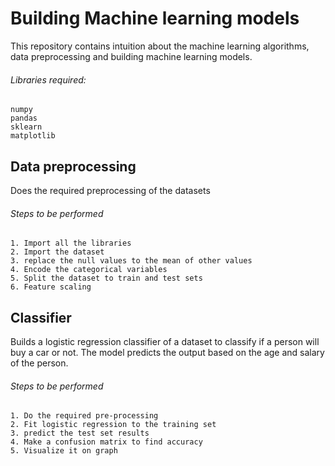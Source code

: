 # Building Machine learning models

This repository contains intuition about the machine learning algorithms, data preprocessing and building machine learning models.

  ###### Libraries required:
    numpy
    pandas
    sklearn
    matplotlib

  ## Data preprocessing

  Does the required preprocessing of the datasets
  
  ###### Steps to be performed
    1. Import all the libraries
    2. Import the dataset
    3. replace the null values to the mean of other values
    4. Encode the categorical variables
    5. Split the dataset to train and test sets
    6. Feature scaling
  
  ## Classifier
  Builds a logistic regression classifier of a dataset to classify if a person will buy a car or not.
  The model predicts the output based on the age and salary of the person.

  ###### Steps to be performed
  	1. Do the required pre-processing
  	2. Fit logistic regression to the training set
  	3. predict the test set results
  	4. Make a confusion matrix to find accuracy
  	5. Visualize it on graph
